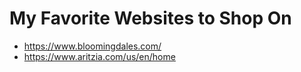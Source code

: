 # My Favorite Websites to Shop On
- https://www.bloomingdales.com/
- https://www.aritzia.com/us/en/home
